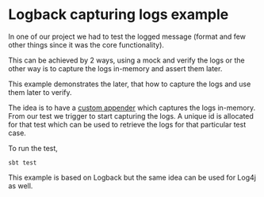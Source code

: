 # Logback capturing logs example

In one of our project we had to test the logged message (format and few other things since it was the core functionality).

This can be achieved by 2 ways, using a mock and verify the logs or the other way is to capture the logs in-memory and assert them later.

This example demonstrates the later, that how to capture the logs and use them later to verify.

The idea is to have a [custom appender](./src/test/scala/in/srid/InMemoryAppender.scala) which captures the logs in-memory. From our test we trigger to start capturing the logs.
A unique id is allocated for that test which can be used to retrieve the logs for that particular test case.

To run the test,

    sbt test

This example is based on Logback but the same idea can be used for Log4j as well.
